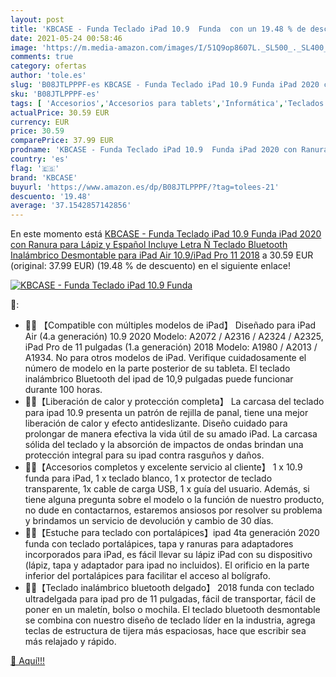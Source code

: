 ```yaml
---
layout: post
title: 'KBCASE - Funda Teclado iPad 10.9  Funda  con un 19.48 % de descuento'
date: 2021-05-24 00:58:46
image: 'https://m.media-amazon.com/images/I/51Q9op8607L._SL500_._SL400_.jpg'
comments: true
category: ofertas
author: 'tole.es'
slug: 'B08JTLPPPF-es KBCASE - Funda Teclado iPad 10.9 Funda iPad 2020 con...'
sku: 'B08JTLPPPF-es'
tags: [ 'Accesorios','Accesorios para tablets','Informática','Teclados para tablets','ipad','kbcase', ]
actualPrice: 30.59 EUR
currency: EUR
price: 30.59
comparePrice: 37.99 EUR
prodname: 'KBCASE - Funda Teclado iPad 10.9  Funda iPad 2020 con Ranura para Lápiz y Español  Incluye Letra Ñ  Teclado Bluetooth Inalámbrico Desmontable para iPad Air 10.9/iPad Pro 11 2018'
country: 'es'
flag: '🇪🇸'
brand: 'KBCASE'
buyurl: 'https://www.amazon.es/dp/B08JTLPPPF/?tag=tolees-21'
descuento: '19.48'
average: '37.1542857142856'
---
```


En este momento está [KBCASE - Funda Teclado iPad 10.9  Funda iPad 2020 con Ranura para Lápiz y Español  Incluye Letra Ñ  Teclado Bluetooth Inalámbrico Desmontable para iPad Air 10.9/iPad Pro 11 2018](https://www.amazon.es/dp/B08JTLPPPF/?tag=tolees-21) a 30.59 EUR (original: 37.99 EUR) (19.48 %  de descuento) en el siguiente enlace!

[![KBCASE - Funda Teclado iPad 10.9  Funda ](https://m.media-amazon.com/images/I/51Q9op8607L._SL500_._SL400_.jpg)](https://www.amazon.es/dp/B08JTLPPPF/?tag=tolees-21)

🔎:

- 🎁🎁 【Compatible con múltiples modelos de iPad】 Diseñado para iPad Air (4.a generación) 10.9 2020 Modelo: A2072 / A2316 / A2324 / A2325, iPad Pro de 11 pulgadas (1.a generación) 2018 Modelo: A1980 / A2013 / A1934. No para otros modelos de iPad. Verifique cuidadosamente el número de modelo en la parte posterior de su tableta. El teclado inalámbrico Bluetooth del ipad de 10,9 pulgadas puede funcionar durante 100 horas.
- 🎁🎁【Liberación de calor y protección completa】 La carcasa del teclado para ipad 10.9 presenta un patrón de rejilla de panal, tiene una mejor liberación de calor y efecto antideslizante. Diseño cuidado para prolongar de manera efectiva la vida útil de su amado iPad. La carcasa sólida del teclado y la absorción de impactos de ondas brindan una protección integral para su ipad contra rasguños y daños.
- 🎁🎁【Accesorios completos y excelente servicio al cliente】 1 x 10.9 funda para iPad, 1 x teclado blanco, 1 x protector de teclado transparente, 1x cable de carga USB, 1 x guía del usuario. Además, si tiene alguna pregunta sobre el modelo o la función de nuestro producto, no dude en contactarnos, estaremos ansiosos por resolver su problema y brindamos un servicio de devolución y cambio de 30 días.
- 🎁🎁【Estuche para teclado con portalápices】ipad 4ta generación 2020 funda con teclado portalápices, tapa y ranuras para adaptadores incorporados para iPad, es fácil llevar su lápiz iPad con su dispositivo (lápiz, tapa y adaptador para ipad no incluidos). El orificio en la parte inferior del portalápices para facilitar el acceso al bolígrafo.
- 🎁🎁【Teclado inalámbrico bluetooth delgado】 2018 funda con teclado ultradelgada para ipad pro de 11 pulgadas, fácil de transportar, fácil de poner en un maletín, bolso o mochila. El teclado bluetooth desmontable se combina con nuestro diseño de teclado líder en la industria, agrega teclas de estructura de tijera más espaciosas, hace que escribir sea más relajado y rápido.

[🛒 Aquí!!!](https://www.amazon.es/dp/B08JTLPPPF/?tag=tolees-21)
